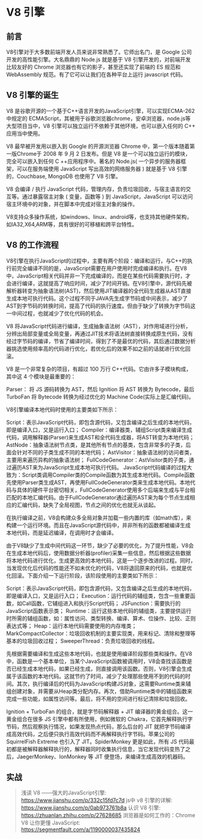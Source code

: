 # V8 引擎

## 前言

V8引擎对于大多数前端开发人员来说非常熟悉了。它师出名门，是 Google 公司开发的高性能引擎。大名鼎鼎的 Node.js 就是基于 V8 引擎开发的，对前端开发比较友好的 Chrome 浏览器也有它的影子，甚至还实现了前端的 ES 规范和 WebAssembly 规范。有了它可以让我们在各种平台上运行 javascript 代码。

## V8 引擎的诞生

V8 是谷歌开源的一个基于C++语言开发的JavaScript引擎，可以实现ECMA-262中规定的 ECMAScript，其被用于谷歌浏览器chrome，安卓浏览器，node.js等大型项目当中，V8 引擎可以独立运行不依赖于其他环境，也可以嵌入任何的 C++ 应用当中使用。

V8 最早被开发用以嵌入到 Google 的开源浏览器 Chrome 中，第一个版本随着第一版Chrome于 2008 年 9 月 2 日发布。但是 V8 是一个可以独立运行的模块，完全可以嵌入到任何 C ++应用程序中。著名的 Node.js( 一个异步的服务器框架，可以在服务端使用 JavaScript 写出高效的网络服务器 ) 就是基于 V8 引擎的，Couchbase, MongoDB 也使用了 V8 引擎。

V8 会编译 / 执行 JavaScript 代码，管理内存，负责垃圾回收，与宿主语言的交互等。通过暴露宿主对象 ( 变量，函数等 ) 到 JavaScript，JavaScript 可以访问宿主环境中的对象，并在脚本中完成对宿主对象的操作。

V8支持众多操作系统，如windows、linux、android等，也支持其他硬件架构，如IA32,X64,ARM等，具有很好的可移植和跨平台特性。

## V8 的工作流程

V8引擎在执行JavaScript的过程中，主要有两个阶段：编译和运行，与C++的执行前完全编译不同的是，JavaScript需要在用户使用时完成编译和执行。在V8中，JavaScript相关代码并非一下完成编译的，而是在某些代码需要执行时，才会进行编译，这就提高了响应时间，减少了时间开销。在V8引擎中，源代码先被解析器转变为抽象语法树(AST)，然后使用JIT编译器的全代码生成器从AST直接生成本地可执行代码。这个过程不同于JAVA先生成字节码或中间表示，减少了AST到字节码的转换时间，提高了代码的执行速度。但由于缺少了转换为字节码这一中间过程，也就减少了优化代码的机会。

V8 将JavaScript代码进行编译，生成抽象语法树（AST），对作用域进行分析，分辨出局部变量或全局变量，再通过JIT技术将语法树直接转换成原生代码，没有经过字节码的编译，节省了编译时间，得到了不是最优的代码，其后通过数据分析器挑选使用频率高的代码进行优化，若优化后的效果不如之前的话就进行优化回滚。

V8 是一个非常复杂的项目，有超过 100 万行 C++代码。它由许多子模块构成，其中这 4 个模块是最重要的：

Parser： 将 JS 源码转换为 AST，然后 Ignition 将 AST 转换为 Bytecode，最后 TurboFan 将 Bytecode 转换为经过优化的 Machine Code(实际上是汇编代码)。

V8引擎编译本地代码时使用的主要类如下所示：

Script：表示JavaScript代码，即包含源代码，又包含编译之后生成的本地代码，即是编译入口，又是运行入口；
Compiler：编译器类，辅组Script类来编译生成代码，调用解释器(Parser)来生成AST和全代码生成器，将AST转变为本地代码；
AstNode：抽象语法树节点类，是其他所有节点的基类，包含非常多的子类，后面会针对不同的子类生成不同的本地代码；
AstVisitor：抽象语法树的访问者类，主要用来遍历异构的抽象语法树；
FullCodeGenerator：AstVisitor类的子类，通过遍历AST来为JavaScript生成本地可执行代码。
JavaScript代码编译的过程大致为：Script类调用Compiler类的Compile函数为其生成本地代码。Compile函数先使用Parser类生成AST，再使用FullCodeGenerator类来生成本地代码。本地代码与具体的硬件平台密切相关，FullCodeGenerator使用多个后端来生成与平台相匹配的本地汇编代码。由于FullCodeGenerator通过遍历AST来为每个节点生成相应的汇编代码，缺失了全局视图，节点之间的优化也就无从谈起。

在执行编译之前，V8会构建众多全局对象并加载一些内置的库（如math库），来构建一个运行环境。而且在JavaScript源代码中，并非所有的函数都被编译生成本地代码，而是延迟编译，在调用时才会编译。

由于V8缺少了生成中间代码这一环节，缺少了必要的优化，为了提升性能，V8会在生成本地代码后，使用数据分析器(profiler)采集一些信息，然后根据这些数据将本地代码进行优化，生成更高效的本地代码，这是一个逐步改进的过程。同时，当发现优化后代码的性能还不如未优化的代码，V8将退回原来的代码，也就是优化回滚。下面介绍一下运行阶段，该阶段使用的主要类如下所示：

Script：表示JavaScript代码，即包含源代码，又包含编译之后生成的本地代码，即是编译入口，又是运行入口；
Execution：运行代码的辅组类，包含一些重要函数，如Call函数，它辅组进入和执行Script代码；
JSFunction：需要执行的JavaScript函数表示类；
Runtime：运行这些本地代码的辅组类，主要提供运行时所需的辅组函数，如：属性访问、类型转换、编译、算术、位操作、比较、正则表达式等；
Heap：运行本地代码需要使用的内存堆类；
MarkCompactCollector：垃圾回收机制的主要实现类，用来标记、清除和整理等基本的垃圾回收过程；
SweeperThread：负责垃圾回收的线程。

先根据需要编译和生成这些本地代码，也就是使用编译阶段那些类和操作。在V8中，函数是一个基本单位，当某个JavaScript函数被调用时，V8会查找该函数是否已经生成本地代码，如果已经生成，则直接调用该函数。否则，V8引擎会生成属于该函数的本地代码。这就节约了时间，减少了处理那些使用不到的代码的时间。其次，执行编译后的代码为JavaScript构建JS对象，这需要Runtime类来辅组创建对象，并需要从Heap类分配内存。再次，借助Runtime类中的辅组函数来完成一些功能，如属性访问等。最后，将不用的空间进行标记清除和垃圾回收。

Ignition + TurboFan 的组合，就是字节码解释器 + JIT 编译器的黄金组合。这一黄金组合在很多 JS 引擎中都有所使用，例如微软的 Chakra，它首先解释执行字节码，然后观察执行情况，如果发现热点代码，那么后台的 JIT 就把字节码编译成高效代码，之后便只执行高效代码而不再解释执行字节码。苹果公司的 SquirrelFish Extreme 也引入了 JIT。SpiderMonkey 更是如此，所有 JS 代码最初都是被解释器解释执行的，解释器同时收集执行信息，当它发现代码变热了之后，JaegerMonkey、IonMonkey 等 JIT 便登场，来编译生成高效的机器码。

## 实战


> 浅读 V8 ——强大的JavaScript引擎: <https://www.jianshu.com/p/332c15fd7c7d>
> js中 v8 引擎的详解: <https://www.jianshu.com/p/0ab973761b8a>
> 认识 V8 引擎: <https://zhuanlan.zhihu.com/p/27628685>
> 浏览器是如何工作的：Chrome V8 让你更懂 JavaScript: <https://segmentfault.com/a/1190000037435824>
